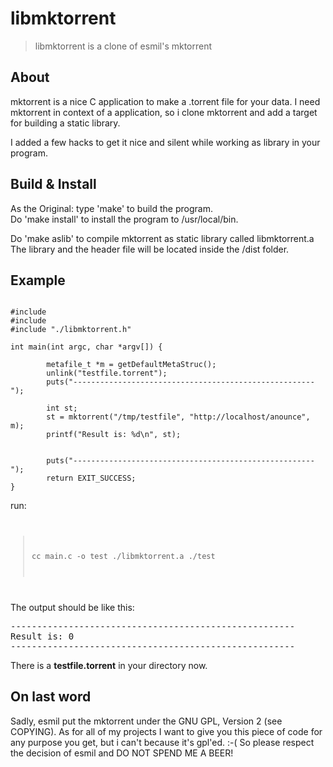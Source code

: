 libmktorrent
============

> libmktorrent is a clone of esmil's mktorrent


About
-----
mktorrent is a nice C application to make a .torrent file for your data. I need mktorrent in context of a application, so i clone mktorrent and add a target for building a static library.

I added a few hacks to get it nice and silent while working as library in your program. 


Build & Install
---------------
As the Original: type 'make' to build the program.<br />
Do 'make install' to install the program to /usr/local/bin.

Do 'make aslib' to compile mktorrent as static library called libmktorrent.a<br /> 
The library and the header file will be located inside the /dist folder.


Example
-------
<pre><code>
#include <stdio.h>
#include <stdlib.h>
#include "./libmktorrent.h"

int main(int argc, char *argv[]) {

        metafile_t *m = getDefaultMetaStruc();
        unlink("testfile.torrent");
        puts("------------------------------------------------------");

        int st;
        st = mktorrent("/tmp/testfile", "http://localhost/anounce", m);
        printf("Result is: %d\n", st);

        
        puts("------------------------------------------------------");
        return EXIT_SUCCESS;
}
</code></pre>

run: 
<code>
> cc main.c -o test ./libmktorrent.a
> ./test
</code>

The output should be like this:
<pre>
------------------------------------------------------
Result is: 0
------------------------------------------------------
</pre>

There is a <b>testfile.torrent</b> in your directory now.


On last word
------------
Sadly, esmil put the mktorrent under the GNU GPL, Version 2 (see COPYING). As for all of my projects I want to give you this piece of code for any purpose you get, but i can't because it's gpl'ed. :-( 
So please respect the decision of esmil and DO NOT SPEND ME A BEER! 

